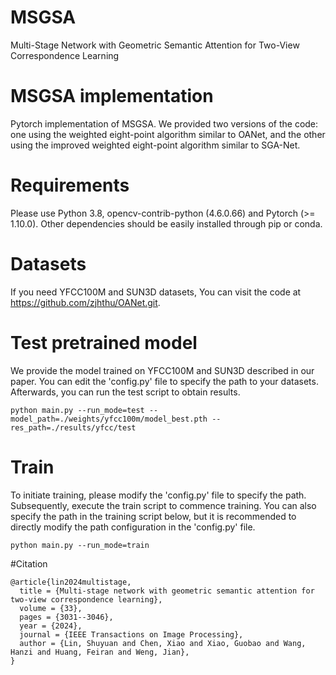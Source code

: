 # MSGSA
Multi-Stage Network with Geometric Semantic Attention for Two-View Correspondence Learning
# MSGSA implementation
Pytorch implementation of MSGSA. 
We provided two versions of the code: one using the weighted eight-point algorithm similar to OANet, and the other using the improved weighted eight-point algorithm similar to SGA-Net.
# Requirements
Please use Python 3.8, opencv-contrib-python (4.6.0.66) and Pytorch (>= 1.10.0). Other dependencies should be easily installed through pip or conda.
# Datasets
If you need YFCC100M and SUN3D datasets, You can visit the code at https://github.com/zjhthu/OANet.git.

# Test pretrained model
We provide the model trained on YFCC100M and SUN3D described in our paper. You can edit the 'config.py' file to specify the path to your datasets. Afterwards, you can run the test script to obtain results.
```shell
python main.py --run_mode=test --model_path=./weights/yfcc100m/model_best.pth --res_path=./results/yfcc/test
```
# Train
To initiate training, please modify the 'config.py' file to specify the path. Subsequently, execute the train script to commence training. You can also specify the path in the training script below, but it is recommended to directly modify the path configuration in the 'config.py' file.
```shell
python main.py --run_mode=train 
```

#Citation
```shell
@article{lin2024multistage,
  title = {Multi-stage network with geometric semantic attention for two-view correspondence learning},
  volume = {33},
  pages = {3031--3046},
  year = {2024},
  journal = {IEEE Transactions on Image Processing},
  author = {Lin, Shuyuan and Chen, Xiao and Xiao, Guobao and Wang, Hanzi and Huang, Feiran and Weng, Jian},
}
```
